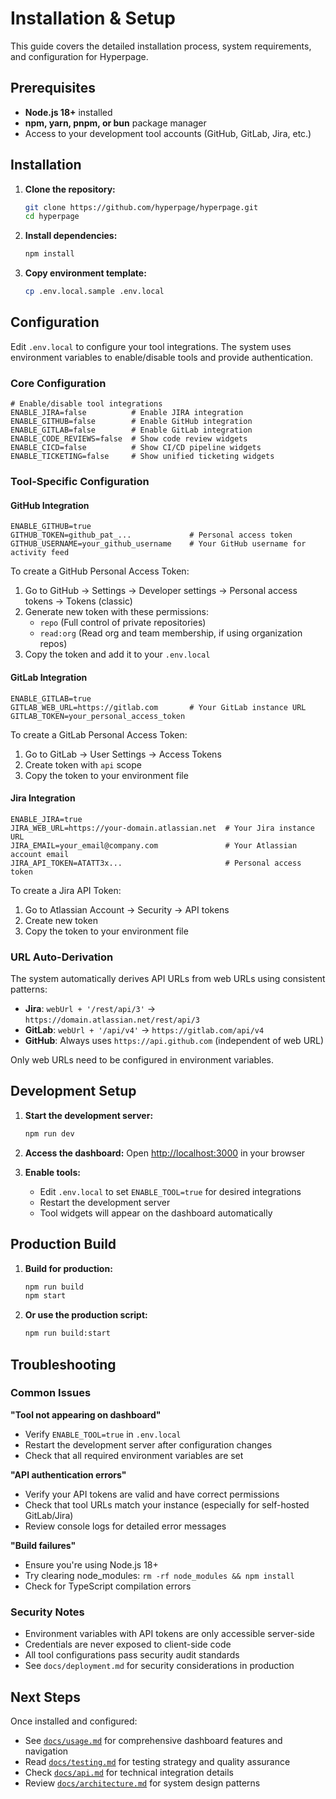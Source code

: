 # Installation & Setup

This guide covers the detailed installation process, system requirements, and configuration for Hyperpage.

## Prerequisites

- **Node.js 18+** installed
- **npm, yarn, pnpm, or bun** package manager
- Access to your development tool accounts (GitHub, GitLab, Jira, etc.)

## Installation

1. **Clone the repository:**
   ```bash
   git clone https://github.com/hyperpage/hyperpage.git
   cd hyperpage
   ```

2. **Install dependencies:**
   ```bash
   npm install
   ```

3. **Copy environment template:**
   ```bash
   cp .env.local.sample .env.local
   ```

## Configuration

Edit `.env.local` to configure your tool integrations. The system uses environment variables to enable/disable tools and provide authentication.

### Core Configuration

```env
# Enable/disable tool integrations
ENABLE_JIRA=false          # Enable JIRA integration
ENABLE_GITHUB=false        # Enable GitHub integration
ENABLE_GITLAB=false        # Enable GitLab integration
ENABLE_CODE_REVIEWS=false  # Show code review widgets
ENABLE_CICD=false          # Show CI/CD pipeline widgets
ENABLE_TICKETING=false     # Show unified ticketing widgets
```

### Tool-Specific Configuration

#### GitHub Integration
```env
ENABLE_GITHUB=true
GITHUB_TOKEN=github_pat_...             # Personal access token
GITHUB_USERNAME=your_github_username    # Your GitHub username for activity feed
```

To create a GitHub Personal Access Token:
1. Go to GitHub → Settings → Developer settings → Personal access tokens → Tokens (classic)
2. Generate new token with these permissions:
   - `repo` (Full control of private repositories)
   - `read:org` (Read org and team membership, if using organization repos)
3. Copy the token and add it to your `.env.local`

#### GitLab Integration
```env
ENABLE_GITLAB=true
GITLAB_WEB_URL=https://gitlab.com       # Your GitLab instance URL
GITLAB_TOKEN=your_personal_access_token
```

To create a GitLab Personal Access Token:
1. Go to GitLab → User Settings → Access Tokens
2. Create token with `api` scope
3. Copy the token to your environment file

#### Jira Integration
```env
ENABLE_JIRA=true
JIRA_WEB_URL=https://your-domain.atlassian.net  # Your Jira instance URL
JIRA_EMAIL=your_email@company.com               # Your Atlassian account email
JIRA_API_TOKEN=ATATT3x...                       # Personal access token
```

To create a Jira API Token:
1. Go to Atlassian Account → Security → API tokens
2. Create new token
3. Copy the token to your environment file

### URL Auto-Derivation

The system automatically derives API URLs from web URLs using consistent patterns:

- **Jira**: `webUrl + '/rest/api/3'` → `https://domain.atlassian.net/rest/api/3`
- **GitLab**: `webUrl + '/api/v4'` → `https://gitlab.com/api/v4`
- **GitHub**: Always uses `https://api.github.com` (independent of web URL)

Only web URLs need to be configured in environment variables.

## Development Setup

1. **Start the development server:**
   ```bash
   npm run dev
   ```

2. **Access the dashboard:**
   Open [http://localhost:3000](http://localhost:3000) in your browser

3. **Enable tools:**
   - Edit `.env.local` to set `ENABLE_TOOL=true` for desired integrations
   - Restart the development server
   - Tool widgets will appear on the dashboard automatically

## Production Build

1. **Build for production:**
   ```bash
   npm run build
   npm start
   ```

2. **Or use the production script:**
   ```bash
   npm run build:start
   ```

## Troubleshooting

### Common Issues

**"Tool not appearing on dashboard"**
- Verify `ENABLE_TOOL=true` in `.env.local`
- Restart the development server after configuration changes
- Check that all required environment variables are set

**"API authentication errors"**
- Verify your API tokens are valid and have correct permissions
- Check that tool URLs match your instance (especially for self-hosted GitLab/Jira)
- Review console logs for detailed error messages

**"Build failures"**
- Ensure you're using Node.js 18+
- Try clearing node_modules: `rm -rf node_modules && npm install`
- Check for TypeScript compilation errors

### Security Notes

- Environment variables with API tokens are only accessible server-side
- Credentials are never exposed to client-side code
- All tool configurations pass security audit standards
- See `docs/deployment.md` for security considerations in production

## Next Steps

Once installed and configured:
- See [`docs/usage.md`](usage.md) for comprehensive dashboard features and navigation
- Read [`docs/testing.md`](testing.md) for testing strategy and quality assurance
- Check [`docs/api.md`](api.md) for technical integration details
- Review [`docs/architecture.md`](architecture.md) for system design patterns
